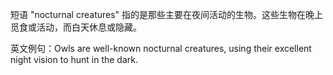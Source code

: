 短语 "nocturnal creatures" 指的是那些主要在夜间活动的生物。这些生物在晚上觅食或活动，而白天休息或隐藏。

英文例句：Owls are well-known nocturnal creatures, using their excellent night vision to hunt in the dark.